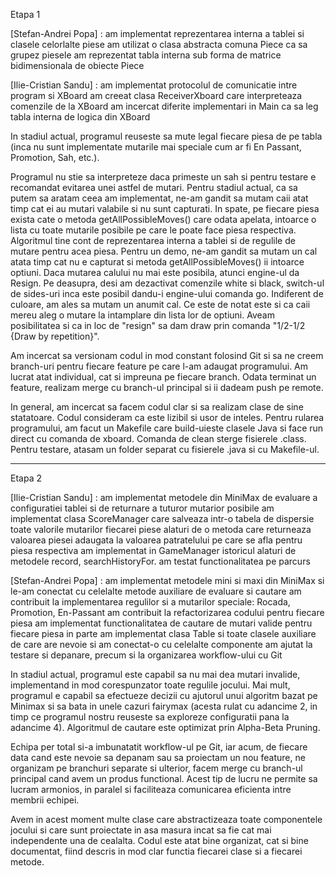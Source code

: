Etapa 1



[Stefan-Andrei Popa] : am implementat reprezentarea interna a tablei si clasele celorlalte piese
					   am utilizat o clasa abstracta comuna Piece ca sa grupez piesele
					   am reprezentat tabla interna sub forma de matrice bidimensionala de obiecte Piece

[Ilie-Cristian Sandu] : am implementat protocolul de comunicatie intre program si XBoard
						am creeat clasa ReceiverXboard care interpreteaza comenzile de la XBoard 
						am incercat diferite implementari in Main ca sa leg tabla interna de logica din XBoard


In stadiul actual, programul reuseste sa mute legal fiecare piesa de pe tabla (inca nu sunt implementate mutarile mai speciale cum ar fi En Passant, Promotion, Sah, etc.).

Programul nu stie sa interpreteze daca primeste un sah si pentru testare e recomandat evitarea unei astfel de mutari. Pentru stadiul actual, ca sa putem sa aratam ceea am implementat, ne-am gandit sa mutam caii atat timp cat ei au mutari valabile si nu sunt capturati. In spate, pe fiecare piesa exista cate o metoda getAllPossibleMoves() care odata apelata, intoarce o lista cu toate mutarile posibile pe care le poate face piesa respectiva. Algoritmul tine cont de reprezentarea interna a tablei si de regulile de mutare pentru acea piesa. Pentru un demo, ne-am gandit sa mutam un cal atata timp cat nu e capturat si metoda getAllPossibleMoves() ii intoarce optiuni. Daca mutarea calului nu mai este posibila, atunci engine-ul da Resign. Pe deasupra, desi am dezactivat comenzile white si black, switch-ul de sides-uri inca este posibil dandu-i engine-ului comanda go. Indiferent de culoare, am ales sa mutam un anumit cal. Ce este de notat este si ca caii mereu aleg o mutare la intamplare din lista lor de optiuni. Aveam posibilitatea si ca in loc de "resign" sa dam draw prin comanda "1/2-1/2 {Draw by repetition}".


Am incercat sa versionam codul in mod constant folosind Git si sa ne creem branch-uri pentru fiecare feature pe care l-am adaugat programului. Am lucrat atat individual, cat si impreuna pe fiecare branch. Odata terminat un feature, realizam merge cu branch-ul principal si ii dadeam push pe remote. 


In general, am incercat sa facem codul clar si sa realizam clase de sine statatoare. Codul consideram ca este lizibil si usor de inteles. Pentru rularea programului, am facut un Makefile care build-uieste clasele Java si face run direct cu comanda de xboard. Comanda de clean sterge fisierele .class. Pentru testare, atasam un folder separat cu fisierele .java si cu Makefile-ul. 

______________________________________________________________________________



Etapa 2

[Ilie-Cristian Sandu] : am implementat metodele din MiniMax de evaluare a configuratiei tablei si de returnare a tuturor mutarior posibile 
                        am implementat clasa ScoreManager care salveaza intr-o tabela de dispersie toate valorile mutarilor fiecarei piese alaturi de o metoda care returneaza valoarea piesei adaugata la valoarea patratelului pe care se afla pentru piesa respectiva 
                        am implementat in GameManager istoricul alaturi de metodele record, searchHistoryFor.
                        am testat functionalitatea pe parcurs

[Stefan-Andrei Popa] : am implementat metodele mini si maxi din MiniMax si le-am conectat cu celelalte metode auxiliare de evaluare si cautare
					   am contribuit la implementarea regulilor si a mutarilor speciale: Rocada, Promotion, En-Passant
					   am contribuit la refactorizarea codului pentru fiecare piesa
					   am implementat functionalitatea de cautare de mutari valide pentru fiecare piesa in parte
					   am implementat clasa Table si toate clasele auxiliare de care are nevoie si am conectat-o cu celelalte componente
					   am ajutat la testare si depanare, precum si la organizarea workflow-ului cu Git



In stadiul actual, programul este capabil sa nu mai dea mutari invalide, implementand in mod corespunzator toate regulile jocului. Mai mult, programul e capabil sa 
efectueze decizii cu ajutorul unui algoritm bazat pe Minimax si sa bata in unele cazuri fairymax (acesta rulat cu adancime 2, in timp ce programul nostru reuseste
sa exploreze configuratii pana la adancime 4). Algoritmul de cautare este optimizat prin Alpha-Beta Pruning. 

Echipa per total si-a imbunatatit workflow-ul pe Git, iar acum, de fiecare data cand este nevoie sa depanam sau sa proiectam un nou feature, ne organizam pe 
branchuri separate si ulterior, facem merge cu branch-ul principal cand avem un produs functional. Acest tip de lucru ne permite sa lucram armonios, in paralel si
faciliteaza comunicarea eficienta intre membrii echipei.

Avem in acest moment multe clase care abstractizeaza toate componentele jocului si care sunt proiectate in asa masura incat sa fie cat mai independente una de 
cealalta. Codul este atat bine organizat, cat si bine documentat, fiind descris in mod clar functia fiecarei clase si a fiecarei metode.